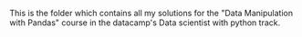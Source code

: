 This is the folder which contains all my solutions for the "Data Manipulation with Pandas" course in the datacamp's Data scientist with python track.

